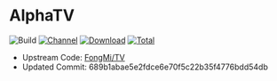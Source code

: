 # AlphaTV

![Build](https://shields.io/github/workflow/status/o0HalfLife0o/AlphaTV/Test?logo=github&label=Build)
[![Channel](https://img.shields.io/badge/Follow-Telegram-blue.svg?logo=telegram)](https://t.me/FongMi_TV)
[![Download](https://img.shields.io/github/v/release/o0HalfLife0o/AlphaTV?color=orange&logoColor=orange&label=Download&logo=DocuSign)](https://github.com/o0HalfLife0o/AlphaTV/releases/latest) 
[![Total](https://shields.io/github/downloads/o0HalfLife0o/AlphaTV/total?logo=Bookmeter&label=Counts&logoColor=yellow&color=yellow)](https://github.com/o0HalfLife0o/AlphaTV/releases)

+ Upstream Code: [FongMi/TV](https://github.com/FongMi/TV)
+ Updated Commit: 689b1abae5e2fdce6e70f5c22b35f4776bdd54db
